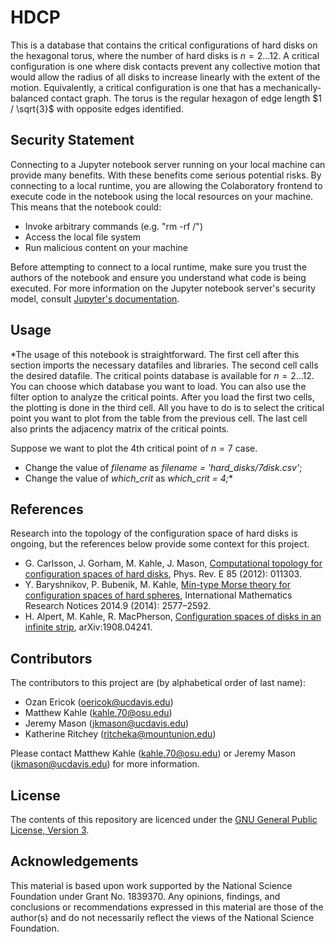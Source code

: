 # HDCP
This is a database that contains the critical configurations of hard disks on the hexagonal torus, where the number of hard disks is $n = 2 \ldots 12$. A critical configuration is one where disk contacts prevent any collective motion that would allow the radius of all disks to increase linearly with the extent of the motion. Equivalently, a critical configuration is one that has a mechanically-balanced contact graph. The torus is the regular hexagon of edge length $1 / \sqrt{3}$ with opposite edges identified.

## **Security Statement**
Connecting to a Jupyter notebook server running on your local machine can provide many benefits. With these benefits come serious potential risks. By connecting to a local runtime, you are allowing the Colaboratory frontend to execute code in the notebook using the local resources on your machine. This means that the notebook could:

- Invoke arbitrary commands (e.g. "rm -rf /")
- Access the local file system
- Run malicious content on your machine

Before attempting to connect to a local runtime, make sure you trust the authors of the notebook and ensure you understand what code is being executed. For more information on the Jupyter notebook server's security model, consult [Jupyter's documentation](https://jupyter-notebook.readthedocs.io/en/stable/security.html).

## **Usage**
*The usage of this notebook is straightforward. The first cell after this section imports the necessary datafiles and libraries. The second cell calls the desired datafile. The critical points database is available for $n=2 \ldots 12$. You can choose which database you want to load. You can also use the filter option to analyze the critical points. After you load the first two cells, the plotting is done in the third cell. All you have to do is to select the critical point you want to plot from the table from the previous cell. The last cell also prints the adjacency matrix of the critical points.

Suppose we want to plot the 4th critical point of $n=7$ case.
- Change the value of _filename_ as _filename = 'hard_disks/7disk.csv'_; 
- Change the value of _which_crit_ as _which_crit = 4;_*

## **References**
Research into the topology of the configuration space of hard disks is ongoing, but the references below provide some context for this project.

- G. Carlsson, J. Gorham, M. Kahle, J. Mason, [Computational topology for configuration spaces of hard disks](https://doi.org/10.1103/PhysRevE.85.011303), Phys. Rev. E 85 (2012): 011303.
- Y. Baryshnikov, P. Bubenik, M. Kahle, [Min-type Morse theory for configuration spaces of hard spheres](https://doi.org/10.1093/imrn/rnt012), International Mathematics Research Notices 2014.9 (2014): 2577–2592.
- H. Alpert, M. Kahle, R. MacPherson, [Configuration spaces of disks in an infinite strip](https://arxiv.org/abs/1908.04241), arXiv:1908.04241.

## **Contributors**
The contributors to this project are (by alphabetical order of last name):

- Ozan Ericok (oericok@ucdavis.edu)
- Matthew Kahle (kahle.70@osu.edu)
- Jeremy Mason (jkmason@ucdavis.edu)
- Katherine Ritchey (ritcheka@mountunion.edu)

Please contact Matthew Kahle (kahle.70@osu.edu) or Jeremy Mason (jkmason@ucdavis.edu) for more information.

## **License**
The contents of this repository are licenced under the [GNU General Public License, Version 3](https://www.gnu.org/licenses/gpl-3.0.en.html).

## **Acknowledgements**
This material is based upon work supported by the National Science Foundation under Grant No. 1839370. Any opinions, findings, and conclusions or recommendations expressed in this material are those of the author(s) and do not necessarily reflect the views of the National Science Foundation.
